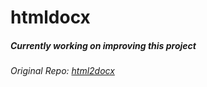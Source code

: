 # htmldocx

##### Currently working on improving this project


###### Original Repo: [html2docx](https://github.com/pqzx/html2docx)
